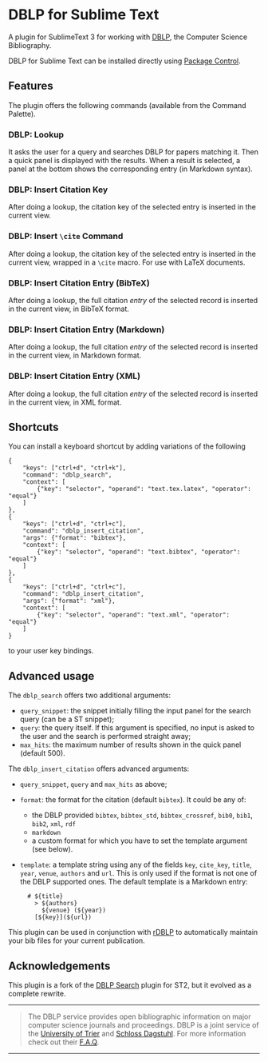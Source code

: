 # DBLP for Sublime Text

A plugin for SublimeText 3 for working with [DBLP][dblp], the Computer Science Bibliography.

DBLP for Sublime Text can be installed directly using [Package Control][pc].


## Features

The plugin offers the following commands (available from the Command Palette).

### DBLP: Lookup

It asks the user for a query and searches DBLP for papers matching it.
Then a quick panel is displayed with the results.
When a result is selected, a panel at the bottom shows the corresponding entry (in Markdown syntax).


### DBLP: Insert Citation Key

After doing a lookup, the citation key of the selected entry is inserted in the current view.


### DBLP: Insert `\cite` Command

After doing a lookup, the citation key of the selected entry is inserted in the current view, wrapped in a `\cite` macro.
For use with LaTeX documents.


### DBLP: Insert Citation Entry (BibTeX)

After doing a lookup, the full citation *entry* of the selected record is inserted in the current view, in BibTeX format.


### DBLP: Insert Citation Entry (Markdown)

After doing a lookup, the full citation *entry* of the selected record is inserted in the current view, in Markdown format.


### DBLP: Insert Citation Entry (XML)

After doing a lookup, the full citation *entry* of the selected record is inserted in the current view, in XML format.


## Shortcuts

You can install a keyboard shortcut by adding variations of the following

    {
        "keys": ["ctrl+d", "ctrl+k"],
        "command": "dblp_search",
        "context": [
            {"key": "selector", "operand": "text.tex.latex", "operator": "equal"}
        ]
    },
    {
        "keys": ["ctrl+d", "ctrl+c"],
        "command": "dblp_insert_citation",
        "args": {"format": "bibtex"},
        "context": [
            {"key": "selector", "operand": "text.bibtex", "operator": "equal"}
        ]
    },
    {
        "keys": ["ctrl+d", "ctrl+c"],
        "command": "dblp_insert_citation",
        "args": {"format": "xml"},
        "context": [
            {"key": "selector", "operand": "text.xml", "operator": "equal"}
        ]
    }

to your user key bindings.


## Advanced usage

The `dblp_search` offers two additional arguments:

 * `query_snippet`: the snippet initially filling the input panel for the search query (can be a ST snippet);
 * `query`: the query itself. If this argument is specified, no input is asked to the user and the search is performed straight away;
 * `max_hits`: the maximum number of results shown in the quick panel (default 500).


The `dblp_insert_citation` offers advanced arguments:

 * `query_snippet`, `query` and `max_hits` as above;
 * `format`: the format for the citation (default `bibtex`).
   It could be any of:
     - the DBLP provided `bibtex`, `bibtex_std`, `bibtex_crossref`, `bib0`, `bib1`, `bib2`, `xml`, `rdf`
     - `markdown`
     - a custom format for which you have to set the template argument (see below).
 * `template`: a template string using any of the fields `key`, `cite_key`, `title`, `year`, `venue`, `authors` and `url`.
     This is only used if the format is not one of the DBLP supported ones.
     The default template is a Markdown entry:

         # ${title}
           > ${authors}
             ${venue} (${year})
           [${key}](${url})
         

This plugin can be used in conjunction with [rDBLP][rdblp] to automatically maintain
your bib files for your current publication.

## Acknowledgements

This plugin is a fork of the [DBLP Search](https://github.com/grundprinzip/sublime-dblp) plugin for ST2, but it evolved as a complete rewrite.

- - -

> The DBLP service provides open bibliographic information on major computer science journals and proceedings.
DBLP is a joint service of the [University of Trier][trier] and [Schloss Dagstuhl][dagstuhl].
For more information check out their [F.A.Q](http://dblp.dagstuhl.de/faq/).

- - -


[dblp]: http://dblp.org
[rdblp]: https://github.com/grundprinzip/dblp
[pc]: http://wbond.net/sublime_packages/package_control
[trier]: http://www.uni-trier.de/?L=2
[dagstuhl]: http://www.dagstuhl.de/en

